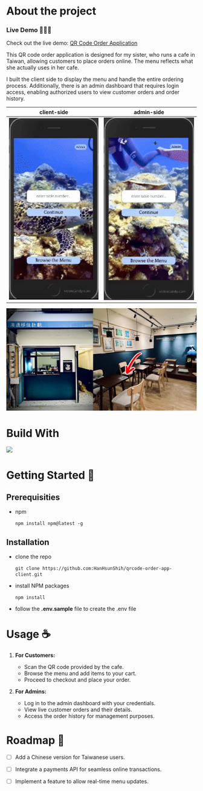 # About the project

### Live Demo 🏄🏻‍♀️
Check out the live demo: [QR Code Order Application](https://seaward-migration-plan.netlify.app/)


This QR code order application is designed for my sister, who runs a cafe in Taiwan, allowing customers to place orders online. The menu reflects what she actually uses in her cafe.

I built the client side to display the menu and handle the entire ordering process. Additionally, there is an admin dashboard that requires login access, enabling authorized users to view customer orders and order history.

client-side|admin-side
--|--
<img src="https://github.com/HanHsunShih/qrcode-order-app-client/blob/main/images/client-side_compressed.gif" width="300" />|<img src="https://github.com/HanHsunShih/qrcode-order-app-client/blob/main/images/admin-side_compressed.gif" width="300" />

<img src="https://github.com/HanHsunShih/qrcode-order-app-client/blob/main/images/Capstone%20one%20page%20slide.JPG?raw=true" width="650">

# Build With

<img src="https://skillicons.dev/icons?i=html,css,react,js,nodejs,express,postman,mysql,git," />

# Getting Started 🤩

## Prerequisities
- npm
  ```
  npm install npm@latest -g
  ```
## Installation
- clone the repo
  ```
  git clone https://github.com:HanHsunShih/qrcode-order-app-client.git
  ```
- install NPM packages
  ```
  npm install
  ```
- follow the **.env.sample** file to create the .env file

# Usage ☕️

1. **For Customers:**
   - Scan the QR code provided by the cafe.
   - Browse the menu and add items to your cart.
   - Proceed to checkout and place your order.

2. **For Admins:**
   - Log in to the admin dashboard with your credentials.
   - View live customer orders and their details.
   - Access the order history for management purposes.
  
# Roadmap 🚀
- [ ] Add a Chinese version for Taiwanese users.
- [ ] Integrate a payments API for seamless online transactions.
- [ ] Implement a feature to allow real-time menu updates.





  

